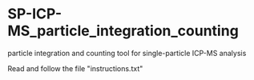 # SP-ICP-MS_particle_integration_counting
particle integration and counting tool for single-particle ICP-MS analysis

Read and follow the file "instructions.txt"
